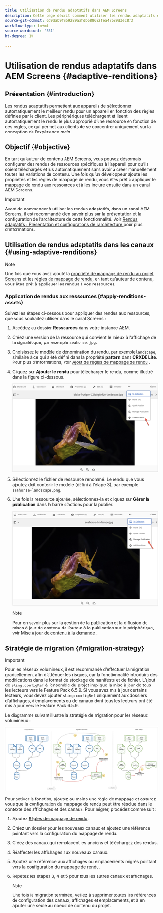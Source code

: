 ```yaml
---
title: Utilisation de rendus adaptatifs dans AEM Screens
description: Cette page décrit comment utiliser les rendus adaptatifs dans AEM Screens.
source-git-commit: 6d9dab9fd59289aafdb688682fea47589d3ec873
workflow-type: tm+mt
source-wordcount: '561'
ht-degree: 1%

---
```



# Utilisation de rendus adaptatifs dans AEM Screens {#adaptive-renditions}

## Présentation {#introduction}

Les rendus adaptatifs permettent aux appareils de sélectionner automatiquement le meilleur rendu pour un appareil en fonction des règles définies par le client. Les périphériques téléchargent et lisent automatiquement le rendu le plus approprié d’une ressource en fonction de ces règles, ce qui permet aux clients de se concentrer uniquement sur la conception de l’expérience *main*.

## Objectif {#objective}

En tant qu’auteur de contenu AEM Screens, vous pouvez désormais configurer des rendus de ressources spécifiques à l’appareil pour qu’ils soient téléchargés et lus automatiquement sans avoir à créer manuellement toutes les variations de contenu.
Une fois qu’un développeur ajoute les propriétés et les règles de mappage de rendu, vous êtes prêt à appliquer le mappage de rendu aux ressources et à les inclure ensuite dans un canal AEM Screens.

>[!IMPORTANT]
>Avant de commencer à utiliser les rendus adaptatifs, dans un canal AEM Screens, il est recommandé d’en savoir plus sur la présentation et la configuration de l’architecture de cette fonctionnalité. Voir [Rendus adaptatifs : Présentation et configurations de l’architecture ](/help/user-guide/adaptive-renditions.md) pour plus d’informations.

## Utilisation de rendus adaptatifs dans les canaux {#using-adaptive-renditions}

>[!NOTE]
>Une fois que vous avez ajouté la [propriété de mappage de rendu au projet Screens](/help/user-guide/adaptive-renditions.md#rendition-mapping-new) et les [règles de mappage de rendu](/help/user-guide/adaptive-renditions.md#add-rendition-mapping-rules), en tant qu’auteur de contenu, vous êtes prêt à appliquer les rendus à vos ressources.

### Application de rendus aux ressources {#apply-renditions-assets}

Suivez les étapes ci-dessous pour appliquer des rendus aux ressources, que vous souhaitez utiliser dans le canal Screens :

1. Accédez au dossier **Ressources** dans votre instance AEM.

1. Créez une version de la ressource qui convient le mieux à l’affichage de la signalétique, par exemple `seahorse.jpg`.

1. Choisissez le modèle de dénomination du rendu, par exemple`landscape`, similaire à ce qui a été défini dans la propriété **pattern** dans **CRXDE Lite**. Pour plus d’informations, voir [Ajout de règles de mappage de rendu](/help/user-guide/adaptive-renditions.md#add-rendition-mapping-rules) .

1. Cliquez sur **Ajouter le rendu** pour télécharger le rendu, comme illustré dans la figure ci-dessous.

   ![image](/help/user-guide/assets/adaptive-renditions/manage-pub-asset2.png)

1. Sélectionnez le fichier de ressource renommé. Le rendu que vous ajoutez doit contenir le modèle (défini à l’étape 3), par exemple `seahorse-landscape.png`.

1. Une fois la ressource ajoutée, sélectionnez-la et cliquez sur **Gérer la publication** dans la barre d’actions pour la publier.

   ![image](/help/user-guide/assets/adaptive-renditions/manage-pub-asset1.png)

   >[!NOTE]
   >Pour en savoir plus sur la gestion de la publication et la diffusion de mises à jour de contenu de l’auteur à la publication sur le périphérique, voir [Mise à jour de contenu à la demande](https://experienceleague.adobe.com/docs/experience-manager-screens/user-guide/authoring/content-updates/on-demand-content.html?lang=en) .


## Stratégie de migration {#migration-strategy}

>[!IMPORTANT]
>Pour les réseaux volumineux, il est recommandé d’effectuer la migration graduellement afin d’atténuer les risques, car la fonctionnalité introduira des modifications dans le format de stockage de manifeste et de fichier. L’ajout de `sling:configRef` à l’ensemble du projet implique la mise à jour de tous les lecteurs vers le Feature Pack 6.5.9. Si vous avez mis à jour certains lecteurs, vous devez ajouter `sling:configRef` uniquement aux dossiers d’affichages, d’emplacements ou de canaux dont tous les lecteurs ont été mis à jour vers le Feature Pack 6.5.9.

Le diagramme suivant illustre la stratégie de migration pour les réseaux volumineux :

![image](/help/user-guide/assets/adaptive-renditions/migration-strategy1.png)

Pour activer la fonction, ajoutez au moins une règle de mappage et assurez-vous que la configuration du mappage de rendu peut être résolue dans le contexte des affichages et des canaux. Pour migrer, procédez comme suit :

1. Ajoutez [Règles de mappage de rendu](/help/user-guide/adaptive-renditions.md).
1. Créez un dossier pour les nouveaux canaux et ajoutez une référence pointant vers la configuration du mappage de rendu.
1. Créez des canaux qui remplacent les anciens et téléchargez des rendus.
1. Réaffecter les affichages aux nouveaux canaux.
1. Ajoutez une référence aux affichages ou emplacements migrés pointant vers la configuration du mappage de rendu.
1. Répétez les étapes 3, 4 et 5 pour tous les autres canaux et affichages.

   >[!NOTE]
   >Une fois la migration terminée, veillez à supprimer toutes les références de configuration des canaux, affichages et emplacements, et à en ajouter une seule au noeud de contenu du projet.

